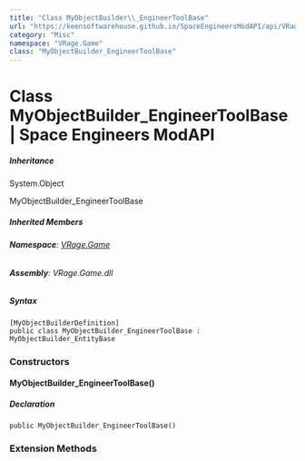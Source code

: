 ```yaml
---
title: "Class MyObjectBuilder\\_EngineerToolBase"
url: "https://keensoftwarehouse.github.io/SpaceEngineersModAPI/api/VRage.Game.MyObjectBuilder_EngineerToolBase.html"
category: "Misc"
namespace: "VRage.Game"
class: "MyObjectBuilder_EngineerToolBase"
---
```


# Class MyObjectBuilder\_EngineerToolBase | Space Engineers ModAPI

##### Inheritance

System.Object

MyObjectBuilder\_EngineerToolBase

##### Inherited Members

###### **Namespace**: [VRage.Game](https://keensoftwarehouse.github.io/SpaceEngineersModAPI/api/VRage.Game.html)

###### **Assembly**: VRage.Game.dll

##### Syntax

```
[MyObjectBuilderDefinition]
public class MyObjectBuilder_EngineerToolBase : MyObjectBuilder_EntityBase
```

### [](#constructors)Constructors

#### [](#VRage_Game_MyObjectBuilder_EngineerToolBase__ctor)MyObjectBuilder\_EngineerToolBase()

##### Declaration

```
public MyObjectBuilder_EngineerToolBase()
```

### [](#extensionmethods)Extension Methods